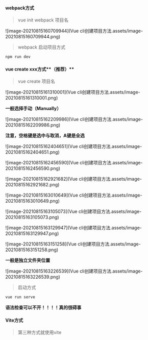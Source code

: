 #### webpack方式

> vue init webpack 项目名

![image-20210815160709944](Vue cli创建项目方法.assets/image-20210815160709944.png)

> webpack 启动项目方式

```bash
npm run dev
```

#### vue create xxx方式**（推荐）**

> vue create 项目名

![image-20210815161310001](Vue cli创建项目方法.assets/image-20210815161310001.png)

**一般选择手动（Manually）**

![image-20210815162209986](Vue cli创建项目方法.assets/image-20210815162209986.png)

**注意，空格键是选中与取消，A键是全选**

![image-20210815162404651](Vue cli创建项目方法.assets/image-20210815162404651.png)

![image-20210815162456590](Vue cli创建项目方法.assets/image-20210815162456590.png)

![image-20210815162921682](Vue cli创建项目方法.assets/image-20210815162921682.png)

![image-20210815163010649](Vue cli创建项目方法.assets/image-20210815163010649.png)

![image-20210815163105073](Vue cli创建项目方法.assets/image-20210815163105073.png)

![image-20210815163129947](Vue cli创建项目方法.assets/image-20210815163129947.png)

![image-20210815163151258](Vue cli创建项目方法.assets/image-20210815163151258.png)

**一般是独立文件夹位置**

![image-20210815163226539](Vue cli创建项目方法.assets/image-20210815163226539.png)

> 启动方式

```bash
vue run serve
```

**语法检查可以不开！！！！真的很碍事**

#### Vite方式

> 第三种方式就使用vite

